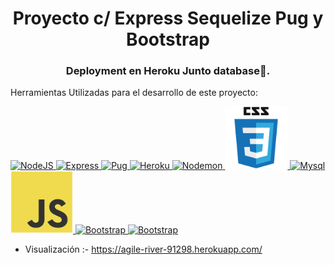 <h1 align="center">Proyecto c/ Express Sequelize Pug y Bootstrap</h1>
<h3 align="center">Deployment en Heroku Junto  database🌟.</h3>

Herramientas Utilizadas para el desarrollo de este proyecto:

<a href="#" target="_blank" rel="noreferrer"> <img
      src="https://github.com/coherencez/tech-logos/blob/master/nodejs.png" alt="NodeJS" width="100"
      height="100" /> </a>
<a href="#" target="_blank" rel="noreferrer"> <img
      src="https://github.com/coherencez/tech-logos/blob/master/express.png" alt="Express" width="100"
      height="100" /> </a>
<a href="https://www.w3.org/html/" target="_blank" rel="noreferrer"> <img
      src="https://github.com/coherencez/tech-logos/blob/master/pugFace.png" alt="Pug" width="100"
      height="100" /> </a>
<a href="https://www.w3.org/html/" target="_blank" rel="noreferrer"> <img
      src="https://github.com/coherencez/tech-logos/blob/master/heroku.jpg" alt="Heroku" width="100"
      height="100" /> </a>
<a href="https://www.w3.org/html/" target="_blank" rel="noreferrer"> <img
      src="https://github.com/coherencez/tech-logos/blob/master/nodemon.png" alt="Nodemon" width="100"
      height="100" /> </a>
<a href="https://www.w3schools.com/css/" target="_blank"
    rel="noreferrer"> <img src="https://raw.githubusercontent.com/devicons/devicon/master/icons/css3/css3-original-wordmark.svg" alt="css3"
      width="100" height="100" /> </a>
<a href="https://www.w3schools.com/css/" target="_blank"
    rel="noreferrer"> <img src="https://www.freepnglogos.com/uploads/logo-mysql-png/logo-mysql-mysql-logo-png-images-are-download-crazypng-21.png" alt="Mysql"
      width="100" height="100" /> </a>
<a href="https://www.javascript.com/" target="_blank" rel="noreferrer"> <img
      src="https://github.com/devicons/devicon/blob/master/icons/javascript/javascript-original.svg" alt="Javascript" width="100"
      height="100" /> </a>
<a href="https://www.javascript.com/" target="_blank" rel="noreferrer"> <img
      src="https://github.com/coherencez/tech-logos/blob/master/bootstrap.png" alt="Bootstrap" width="100"
      height="100" /> </a>
<a href="https://www.javascript.com/" target="_blank" rel="noreferrer"> <img
      src="https://github.com/coherencez/tech-logos/blob/master/html5.png" alt="Bootstrap" width="100"
      height="100" /> </a>

-  Visualización :-
<a href="https://agile-river-91298.herokuapp.com/" target="_blank"
    rel="noreferrer">https://agile-river-91298.herokuapp.com/</a>